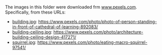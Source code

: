 The images in this folder were downloaded frm www.pexels.com. Specifically, from these URLs:

- [building.jpg](building.jpg): https://www.pexels.com/photo/photo-of-person-standing-in-front-of-cathedral-of-learning-892083/
- [building-ceiling.jpg](building-ceiling.jpg): https://www.pexels.com/photo/architecture-building-ceiling-design-417271/
- [squirrel.jpg](squirrel.jpg): https://www.pexels.com/photo/eating-macro-squirrel-97541/

